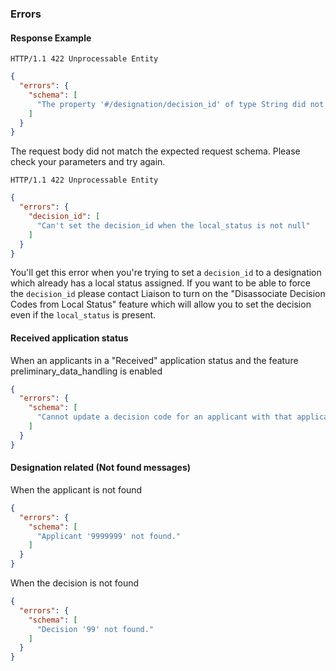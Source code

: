 ### Errors

#### Response Example

```
HTTP/1.1 422 Unprocessable Entity
```

```json
{
  "errors": {
    "schema": [
      "The property '#/designation/decision_id' of type String did not match the following type: integer"
    ]
  }
}
```

The request body did not match the expected request schema.  Please check your parameters and try again.

```
HTTP/1.1 422 Unprocessable Entity
```

```json
{
  "errors": {
    "decision_id": [
      "Can't set the decision_id when the local_status is not null"
    ]
  }
}
```

You'll get this error when you're trying to set a `decision_id` to a designation which already has a local status assigned. If you want to be able to force the `decision_id` please contact Liaison to turn on the "Disassociate Decision Codes from Local Status" feature which will allow you to set the decision even if the `local_status` is present.

#### Received application status

When an applicants in a "Received" application status and the feature preliminary_data_handling is enabled

```json
{
  "errors": {
    "schema": [
      "Cannot update a decision code for an applicant with that application status."
    ]
  }
}
```

#### Designation related (Not found messages)

When the applicant is not found

```json
{
  "errors": {
    "schema": [
      "Applicant '9999999' not found."
    ]
  }
}
```

When the decision is not found

```json
{
  "errors": {
    "schema": [
      "Decision '99' not found."
    ]
  }
}
```
